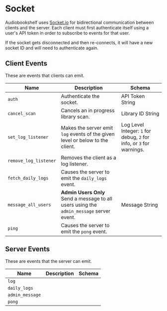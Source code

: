 # Socket

Audiobookshelf uses [Socket.io](https://socket.io/) for bidirectional communication between clients and the server. Each client must first authenticate itself using a user's API token in order to subscribe to events for that user.

<aside class="notice">
If the socket gets disconnected and then re-connects, it will have a new socket ID and will need to authenticate again.
</aside>

## Client Events

These are events that clients can emit.

Name | Description | Schema
---- | ----------- | ------
`auth` | Authenticate the socket. | API Token String
`cancel_scan` | Cancels an in progress library scan. | Library ID String
`set_log_listener` | Makes the server emit `log` events of the given level or below to the client. | Log Level Integer: `1` for debug, `2` for info, or `3` for warnings.
`remove_log_listener` | Removes the client as a log listener. |
`fetch_daily_logs` | Causes the server to emit the `daily_logs` event. |
`message_all_users` | **Admin Users Only** Send a message to all users using the `admin_message` server event. | Message String
`ping` | Causes the server to emit the `pong` event. |


## Server Events

These are events that the server can emit.

Name | Description | Schema
---- | ----------- | ------
`log` |
`daily_logs` |
`admin_message` |
`pong` |
